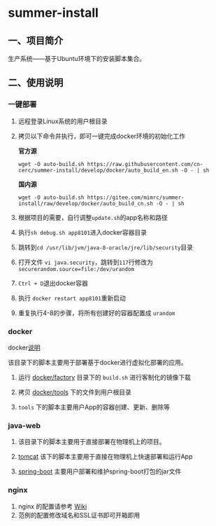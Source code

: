 # summer-install

## 一、项目简介

生产系统——基于Ubuntu环境下的安装脚本集合。

## 二、使用说明

### 一键部署

1. 远程登录Linux系统的用户根目录

2. 拷贝以下命令并执行，即可一键完成docker环境的初始化工作

   **官方源**

   ```shell
   wget -O auto-build.sh https://raw.githubusercontent.com/cn-cerc/summer-install/develop/docker/auto_build_en.sh -O - | sh
   ```

   **国内源**

   ```shell
   wget -O auto-build.sh https://gitee.com/mimrc/summer-install/raw/develop/docker/auto_build_cn.sh -O - | sh
   ```

3. 根据项目的需要，自行调整`update.sh`的app名称和路径

4. 执行`sh debug.sh app8101`进入docker容器目录

5. 跳转到`cd /usr/lib/jvm/java-8-oracle/jre/lib/security`目录

6. 打开文件 `vi java.security`，跳转到`117`行修改为 `securerandom.source=file:/dev/urandom`

7. `Ctrl + D`退出docker容器

8. 执行 `docker restart app8101`重新启动

9. 
   重复执行4-8的步骤，将所有创建好的容器配置成 `urandom`

### docker

docker[说明](/docker)

该目录下的脚本主要用于部署基于docker进行虚拟化部署的应用。

1. 运行 [docker/factory](docker/factory) 目录下的 `build.sh` 进行客制化的镜像下载

2. 拷贝 [docker/tools](docker/tools) 下的文件到用户根目录 

3. `tools` 下的脚本主要用户App的容器创建、更新、删除等

### java-web

1. 该目录下的脚本主要用于直接部署在物理机上的项目。

2. [tomcat](java-web/tomcat) 该下的脚本主要用于直接在物理机上快速部署和运行App

3. [spring-boot](java-web/spring-boot)  主要用户部署和维护spring-boot打包的jar文件

### nginx

1. nginx 的配置请参考 [Wiki](https://github.com/cn-cerc/summer-install/wiki/Nginx%E9%85%8D%E7%BD%AE%E8%8C%83%E4%BE%8B) 
2. 范例的配置修改域名和SSL证书即可开箱即用

